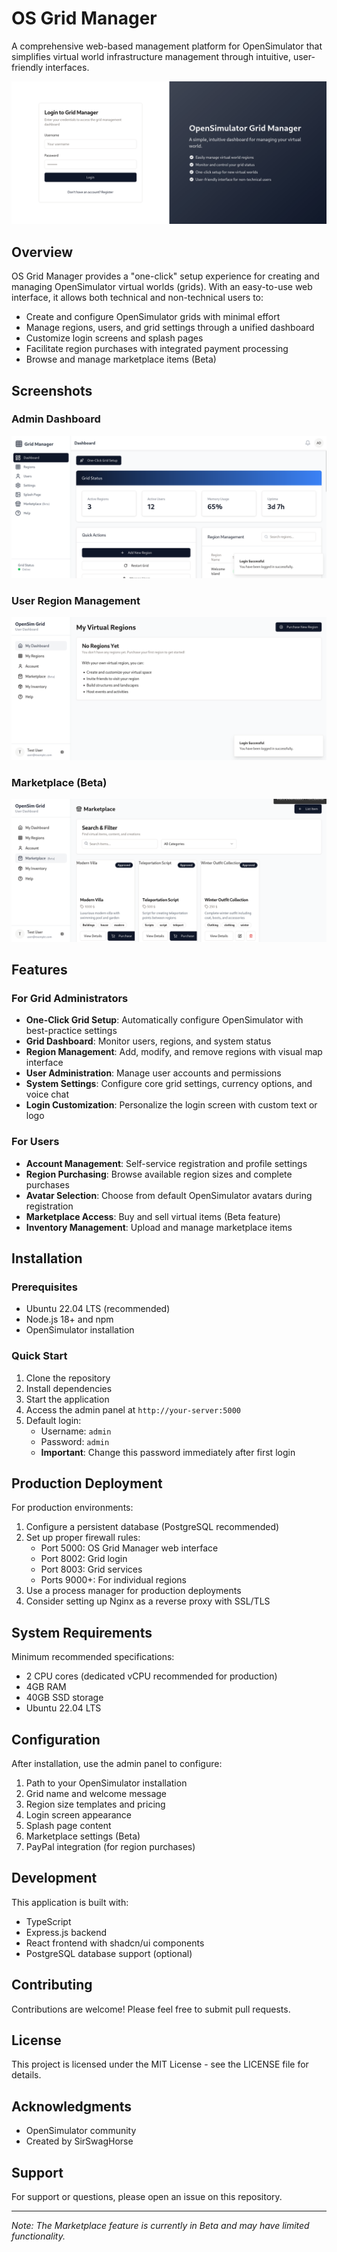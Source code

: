 # OS Grid Manager

A comprehensive web-based management platform for OpenSimulator that simplifies virtual world infrastructure management through intuitive, user-friendly interfaces.

![Login Screen](assets/images/login-screen.png)

## Overview

OS Grid Manager provides a "one-click" setup experience for creating and managing OpenSimulator virtual worlds (grids). With an easy-to-use web interface, it allows both technical and non-technical users to:

- Create and configure OpenSimulator grids with minimal effort
- Manage regions, users, and grid settings through a unified dashboard
- Customize login screens and splash pages
- Facilitate region purchases with integrated payment processing
- Browse and manage marketplace items (Beta)

## Screenshots

### Admin Dashboard
![Admin Dashboard](assets/images/admin-dashboard.png)

### User Region Management
![User Regions](assets/images/user-regions.png)

### Marketplace (Beta)
![Marketplace](assets/images/marketplace.png)

## Features

### For Grid Administrators
- **One-Click Grid Setup**: Automatically configure OpenSimulator with best-practice settings
- **Grid Dashboard**: Monitor users, regions, and system status
- **Region Management**: Add, modify, and remove regions with visual map interface
- **User Administration**: Manage user accounts and permissions
- **System Settings**: Configure core grid settings, currency options, and voice chat
- **Login Customization**: Personalize the login screen with custom text or logo

### For Users
- **Account Management**: Self-service registration and profile settings
- **Region Purchasing**: Browse available region sizes and complete purchases
- **Avatar Selection**: Choose from default OpenSimulator avatars during registration
- **Marketplace Access**: Buy and sell virtual items (Beta feature)
- **Inventory Management**: Upload and manage marketplace items

## Installation

### Prerequisites
- Ubuntu 22.04 LTS (recommended)
- Node.js 18+ and npm
- OpenSimulator installation

### Quick Start

1. Clone the repository
2. Install dependencies
3. Start the application
4. Access the admin panel at `http://your-server:5000`
5. Default login: 
   - Username: `admin`
   - Password: `admin`
   - **Important**: Change this password immediately after first login

## Production Deployment

For production environments:

1. Configure a persistent database (PostgreSQL recommended)
2. Set up proper firewall rules:
   - Port 5000: OS Grid Manager web interface
   - Port 8002: Grid login
   - Port 8003: Grid services
   - Ports 9000+: For individual regions
3. Use a process manager for production deployments
4. Consider setting up Nginx as a reverse proxy with SSL/TLS

## System Requirements

Minimum recommended specifications:
- 2 CPU cores (dedicated vCPU recommended for production)
- 4GB RAM
- 40GB SSD storage
- Ubuntu 22.04 LTS

## Configuration

After installation, use the admin panel to configure:
1. Path to your OpenSimulator installation
2. Grid name and welcome message
3. Region size templates and pricing
4. Login screen appearance
5. Splash page content
6. Marketplace settings (Beta)
7. PayPal integration (for region purchases)

## Development

This application is built with:
- TypeScript
- Express.js backend
- React frontend with shadcn/ui components
- PostgreSQL database support (optional)

## Contributing

Contributions are welcome! Please feel free to submit pull requests.

## License

This project is licensed under the MIT License - see the LICENSE file for details.

## Acknowledgments

- OpenSimulator community
- Created by SirSwagHorse

## Support

For support or questions, please open an issue on this repository.

---

*Note: The Marketplace feature is currently in Beta and may have limited functionality.*
